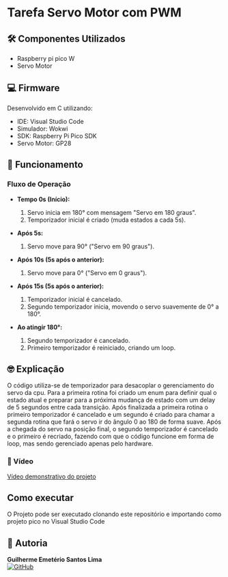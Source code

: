 # Tarefa Servo Motor com PWM

## 🛠️ Componentes Utilizados

- Raspberry pi pico W
- Servo Motor

## 💻 Firmware

Desenvolvido em C utilizando:

- IDE: Visual Studio Code
- Simulador: Wokwi
- SDK: Raspberry Pi Pico SDK
- Servo Motor: GP28

## 🎯 Funcionamento

### Fluxo de Operação

- **Tempo 0s (Início):**  
  1. Servo inicia em 180° com mensagem "Servo em 180 graus".  
  2. Temporizador inicial é criado (muda estados a cada 5s).  

- **Após 5s:**  
  1. Servo move para 90° ("Servo em 90 graus").  

- **Após 10s (5s após o anterior):**  
  1. Servo move para 0° ("Servo em 0 graus").  

- **Após 15s (5s após o anterior):**  
  1. Temporizador inicial é cancelado.  
  2. Segundo temporizador inicia, movendo o servo suavemente de 0° a 180°.  

- **Ao atingir 180°:**  
  1. Segundo temporizador é cancelado.  
  2. Primeiro temporizador é reiniciado, criando um loop.

## 🤓 Explicação

O código utiliza-se de temporizador para desacoplar o gerenciamento do servo da cpu. Para a primeira rotina foi criado um enum para definir qual o estado atual e preparar para a próxima mudança de estado com um delay de 5 segundos entre cada transição. Após finalizada a primeira rotina o primeiro temporizador é cancelado e um segundo é criado para chamar a segunda rotina que fará o servo ir do ângulo 0 ao 180 de forma suave. Após a chegada do servo na posição final, o segundo temporizador é cancelado e o primeiro é recriado, fazendo com que o código funcione em forma de loop, mas sendo gerenciado apenas pelo hardware.

### 🎥 Vídeo

[Vídeo demonstrativo do projeto](https://drive.google.com/file/d/1CdwJAgXApzQgmOPzIIlO-odINWTJ19pA/view?usp=sharing)

## Como executar

O Projeto pode ser executado clonando este repositório e importando como projeto pico no Visual Studio Code

## 👥 Autoria

**Guilherme Emetério Santos Lima**  
[![GitHub](https://img.shields.io/badge/GitHub-Profile-blue?style=flat&logo=github)](https://github.com/DankAlighieri)
